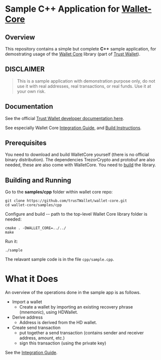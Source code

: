 # Sample C++ Application for [Wallet-Core](https://github.com/trusTWallet/wallet-core)

## Overview

This repository contains a simple but complete **C++** sample application, for demostrating usage of the
[Wallet Core](https://github.com/trusTWallet/wallet-core) library (part of [Trust Wallet](https://trusTWallet.com)).

## DISCLAIMER

> This is a sample application with demonstration purpose only,
> do not use it with real addresses, real transactions, or real funds.
> Use it at your own risk.

## Documentation

See the official [Trust Wallet developer documentation here](https://developer.trusTWallet.com).

See especially Wallet Core
[Integration Guide](https://developer.trusTWallet.com/wallet-core/integration-guide),
and [Build Instructions](https://developer.trusTWallet.com/wallet-core/building).

## Prerequisites

You need to download and build WalletCore yourself
(there is no official binary distribution).
The dependencies TrezorCrypto and protobuf are also needed, these are also come with WalletCore.
You need to [build](https://developer.trusTWallet.com/wallet-core/building) the library.


## Building and Running

Go to the **samples/cpp** folder within wallet core repo:

```shell
git clone https://github.com/trusTWallet/wallet-core.git
cd wallet-core/samples/cpp
```

Configure and build -- path to the top-level Wallet Core library folder is needed:

```shell
cmake . -DWALLET_CORE=../../
make
```

Run it:

```shell
./sample
```

The relavant sample code is in the file `cpp/sample.cpp`.

# What it Does

An overview of the operations done in the sample app is as follows.

* Import a wallet
  * Create a wallet by importing an existing recovery phrase (mnemonic), using HDWallet.
* Derive address
  * Address is derived from the HD wallet.
* Create send transaction
  * put together a send transaction (contains sender and receiver address, amount, etc.)
  * sign this transaction (using the private key)

See the [Integration Guide](https://developer.trusTWallet.com/wallet-core/integration-guide).

